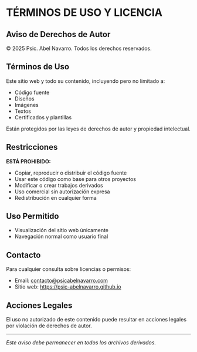 # TÉRMINOS DE USO Y LICENCIA

## Aviso de Derechos de Autor

© 2025 Psic. Abel Navarro. Todos los derechos reservados.

## Términos de Uso

Este sitio web y todo su contenido, incluyendo pero no limitado a:
- Código fuente
- Diseños
- Imágenes
- Textos
- Certificados y plantillas

Están protegidos por las leyes de derechos de autor y propiedad intelectual.

## Restricciones

**ESTÁ PROHIBIDO:**
- Copiar, reproducir o distribuir el código fuente
- Usar este código como base para otros proyectos
- Modificar o crear trabajos derivados
- Uso comercial sin autorización expresa
- Redistribución en cualquier forma

## Uso Permitido

- Visualización del sitio web únicamente
- Navegación normal como usuario final

## Contacto

Para cualquier consulta sobre licencias o permisos:
- Email: contacto@psicabelnavarro.com
- Sitio web: https://psic-abelnavarro.github.io

## Acciones Legales

El uso no autorizado de este contenido puede resultar en acciones legales por violación de derechos de autor.

---
*Este aviso debe permanecer en todos los archivos derivados.*
